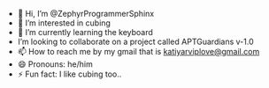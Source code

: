 - 👋 Hi, I’m @ZephyrProgrammerSphinx
- 👀 I’m interested in cubing
- 🌱 I’m currently learning the keyboard
-  I’m looking to collaborate on a project called APTGuardians v-1.0
- 📫 How to reach me by my gmail that is katiyarviplove@gmail.com
- 😄 Pronouns: he/him
- ⚡ Fun fact: I like cubing too..

<!---
ZephyrProgrammerSphinx/ZephyrProgrammerSphinx is a ✨ special ✨ repository because its `README.md` (this file) appears on your GitHub profile.
You can click the Preview link to take a look at your changes.
--->
